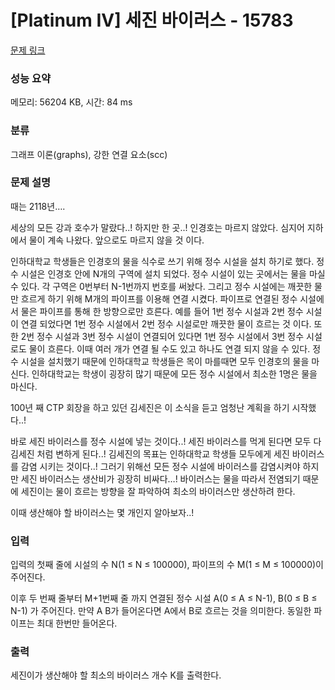 # [Platinum IV] 세진 바이러스 - 15783 

[문제 링크](https://www.acmicpc.net/problem/15783) 

### 성능 요약

메모리: 56204 KB, 시간: 84 ms

### 분류

그래프 이론(graphs), 강한 연결 요소(scc)

### 문제 설명

<p>때는 2118년….</p>

<p>세상의 모든 강과 호수가 말랐다..! 하지만 한 곳..! 인경호는 마르지 않았다. 심지어 지하에서 물이 계속 나왔다. 앞으로도 마르지 않을 것 이다.</p>

<p>인하대학교 학생들은 인경호의 물을 식수로 쓰기 위해 정수 시설을 설치 하기로 했다. 정수 시설은 인경호 안에 N개의 구역에 설치 되었다. 정수 시설이 있는 곳에서는 물을 마실 수 있다. 각 구역은 0번부터 N-1번까지 번호를 써놨다. 그리고 정수 시설에는 깨끗한 물만 흐르게 하기 위해 M개의 파이프를 이용해 연결 시켰다. 파이프로 연결된 정수 시설에서 물은 파이프를 통해 한 방향으로만 흐른다. 예를 들어 1번 정수 시설과 2번 정수 시설이 연결 되었다면 1번 정수 시설에서 2번 정수 시설로만 깨끗한 물이 흐르는 것 이다. 또한 2번 정수 시설과 3번 정수 시설이 연결되어 있다면 1번 정수 시설에서 3번 정수 시설로도 물이 흐른다. 이때 여러 개가 연결 될 수도 있고 하나도 연결 되지 않을 수 있다. 정수 시설을 설치했기 때문에 인하대학교 학생들은 목이 마를때면 모두 인경호의 물을 마신다. 인하대학교는 학생이 굉장히 많기 때문에 모든 정수 시설에서 최소한 1명은 물을 마신다.</p>

<p>100년 째 CTP 회장을 하고 있던 김세진은 이 소식을 듣고 엄청난 계획을 하기 시작했다..!</p>

<p>바로 세진 바이러스를 정수 시설에 넣는 것이다..! 세진 바이러스를 먹게 된다면 모두 다 김세진 처럼 변하게 된다..! 김세진의 목표는 인하대학교 학생들 모두에게 세진 바이러스를 감염 시키는 것이다..! 그러기 위해선 모든 정수 시설에 바이러스를 감염시켜야 하지만 세진 바이러스는 생산비가 굉장히 비싸다…! 바이러스는 물을 따라서 전염되기 때문에 세진이는 물이 흐르는 방향을 잘 파악하여 최소의 바이러스만 생산하려 한다.</p>

<p>이때 생산해야 할 바이러스는 몇 개인지 알아보자..!</p>

### 입력 

 <p>입력의 첫째 줄에 시설의 수 N(1 ≤ N ≤ 100000), 파이프의 수 M(1 ≤ M ≤ 100000)이 주어진다. </p>

<p>이후 두 번째 줄부터 M+1번째 줄 까지  연결된 정수 시설  A(0 ≤ A ≤ N-1), B(0 ≤ B ≤ N-1) 가 주어진다. 만약 A B가 들어온다면 A에서 B로 흐르는 것을 의미한다. 동일한 파이프는 최대 한번만 들어온다. </p>

### 출력 

 <p>세진이가 생산해야 할 최소의 바이러스 개수 K를 출력한다.</p>


